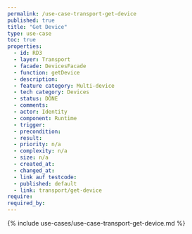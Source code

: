 ```yaml
---
permalink: /use-case-transport-get-device
published: true
title: "Get Device"
type: use-case
toc: true
properties:
  - id: RD3
  - layer: Transport
  - facade: DevicesFacade
  - function: getDevice
  - description:
  - feature category: Multi-device
  - tech category: Devices
  - status: DONE
  - comments:
  - actor: Identity
  - component: Runtime
  - trigger:
  - precondition:
  - result:
  - priority: n/a
  - complexity: n/a
  - size: n/a
  - created_at:
  - changed_at:
  - link auf testcode:
  - published: default
  - link: transport/get-device
require:
required_by:
---
```


{% include use-cases/use-case-transport-get-device.md %}
